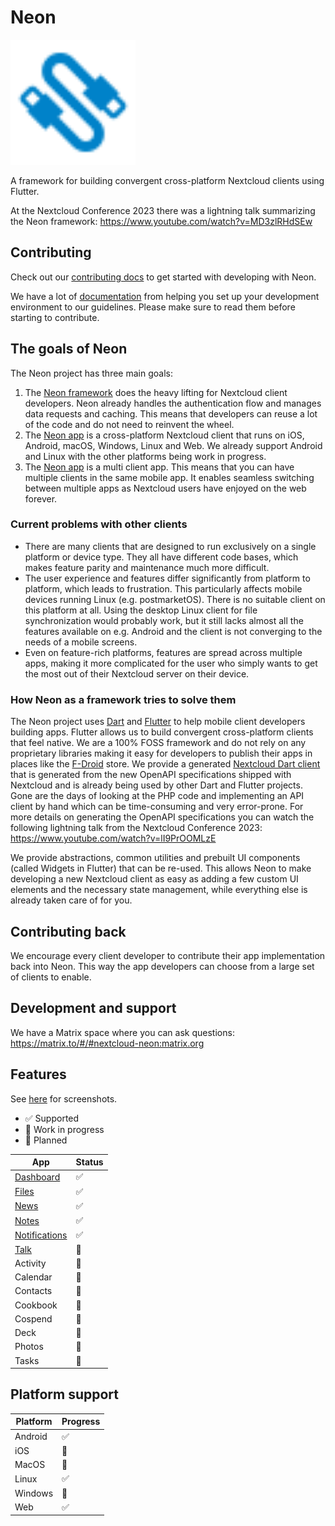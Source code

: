 # Neon

<img src="assets/logo_inverted.svg" alt="Neon logo" width="200"/>

A framework for building convergent cross-platform Nextcloud clients using Flutter.

At the Nextcloud Conference 2023 there was a lightning talk summarizing the Neon framework: https://www.youtube.com/watch?v=MD3zlRHdSEw

## Contributing

Check out our [contributing docs](CONTRIBUTING.md) to get started with developing with Neon.

We have a lot of [documentation](docs) from helping you set up your development environment to our guidelines.
Please make sure to read them before starting to contribute.

## The goals of Neon

The Neon project has three main goals:

1. The [Neon framework](packages/neon_framework) does the heavy lifting for Nextcloud client developers. Neon already handles the authentication flow and manages data requests and caching. This means that developers can reuse a lot of the code and do not need to reinvent the wheel.
2. The [Neon app](packages/neon_framework/example) is a cross-platform Nextcloud client that runs on iOS, Android, macOS, Windows, Linux and Web. We already support Android and Linux with the other platforms being work in progress.
3. The [Neon app](packages/neon_framework/example) is a multi client app. This means that you can have multiple clients in the same mobile app. It enables seamless switching between multiple apps as Nextcloud users have enjoyed on the web forever.

### Current problems with other clients

- There are many clients that are designed to run exclusively on a single platform or device type. They all have different code bases, which makes feature parity and maintenance much more difficult.
- The user experience and features differ significantly from platform to platform, which leads to frustration. This particularly affects mobile devices running Linux (e.g. postmarketOS). There is no suitable client on this platform at all. Using the desktop Linux client for file synchronization would probably work, but it still lacks almost all the features available on e.g. Android and the client is not converging to the needs of a mobile screens.
- Even on feature-rich platforms, features are spread across multiple apps, making it more complicated for the user who simply wants to get the most out of their Nextcloud server on their device.

### How Neon as a framework tries to solve them

The Neon project uses [Dart](https://dart.dev/) and [Flutter](https://flutter.dev/) to help mobile client developers building apps. Flutter allows us to build convergent cross-platform clients that feel native. 
We are a 100% FOSS framework and do not rely on any proprietary libraries making it easy for developers to publish their apps in places like the [F-Droid](https://f-droid.org/) store.
We provide a generated [Nextcloud Dart client](packages/nextcloud) that is generated from the new OpenAPI specifications shipped with Nextcloud and is already being used by other Dart and Flutter projects. Gone are the days of looking at the PHP code and implementing an API client by hand which can be time-consuming and very error-prone.
For more details on generating the OpenAPI specifications you can watch the following lightning talk from the Nextcloud Conference 2023: https://www.youtube.com/watch?v=lI9PrOOMLzE

We provide abstractions, common utilities and prebuilt UI components (called Widgets in Flutter) that can be re-used. This allows Neon to make developing a new Nextcloud client as easy as adding a few custom UI elements and the necessary state management, while everything else is already taken care of for you.

## Contributing back

We encourage every client developer to contribute their app implementation back into Neon.
This way the app developers can choose from a large set of clients to enable.

## Development and support

We have a Matrix space where you can ask questions: https://matrix.to/#/#nextcloud-neon:matrix.org

## Features

See [here](packages/neon_framework/example/README.md) for screenshots.

- :white_check_mark: Supported
- :construction: Work in progress 
- :rocket: Planned

| App                                                                 | Status             |
|---------------------------------------------------------------------|--------------------|
| [Dashboard](packages/neon_framework/packages/dashboard_app)         | :white_check_mark: |
| [Files](packages/neon_framework/packages/files_app)                 | :white_check_mark: |
| [News](packages/neon_framework/packages/news_app)                   | :white_check_mark: |
| [Notes](packages/neon_framework/packages/notes_app)                 | :white_check_mark: |
| [Notifications](packages/neon_framework/packages/notifications_app) | :white_check_mark: |
| [Talk](packages/neon_framework/packages/talk_app)                   | :construction:     |
| Activity                                                            | :rocket:           |
| Calendar                                                            | :rocket:           |
| Contacts                                                            | :rocket:           |
| Cookbook                                                            | :rocket:           |
| Cospend                                                             | :rocket:           |
| Deck                                                                | :rocket:           |
| Photos                                                              | :rocket:           |
| Tasks                                                               | :rocket:           |

## Platform support

| Platform | Progress           |
|----------|--------------------|
| Android  | :white_check_mark: |
| iOS      | :construction:     |
| MacOS    | :construction:     |
| Linux    | :white_check_mark: |
| Windows  | :rocket:           |
| Web      | :white_check_mark: |
